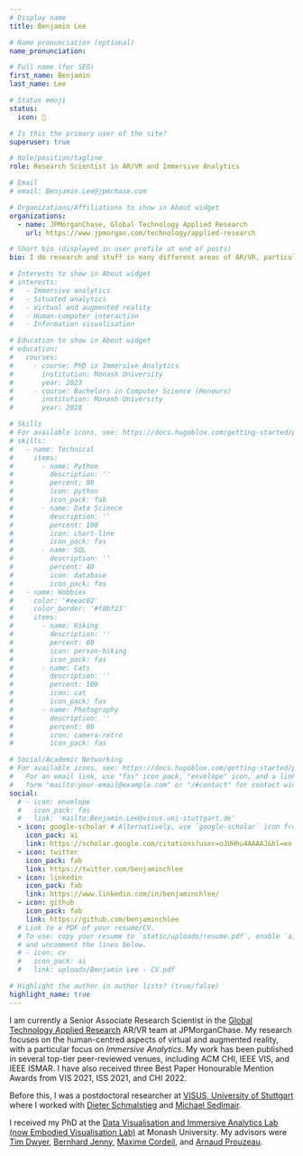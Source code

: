 ```yaml
---
# Display name
title: Benjamin Lee

# Name pronunciation (optional)
name_pronunciation:

# Full name (for SEO)
first_name: Benjamin
last_name: Lee

# Status emoji
status:
  icon: 🤔

# Is this the primary user of the site?
superuser: true

# Role/position/tagline
role: Research Scientist in AR/VR and Immersive Analytics

# Email
# email: Benjamin.Lee@jpmchase.com

# Organizations/Affiliations to show in About widget
organizations:
  - name: JPMorganChase, Global Technology Applied Research
    url: https://www.jpmorgan.com/technology/applied-research

# Short bio (displayed in user profile at end of posts)
bio: I do research and stuff in many different areas of AR/VR, particularly in Immersive Analytics.

# Interests to show in About widget
# interests:
#   - Immersive analytics
#   - Situated analytics
#   - Virtual and augmented reality
#   - Human-computer interaction
#   - Information visualisation

# Education to show in About widget
# education:
#   courses:
#     - course: PhD in Immersive Analytics
#       institution: Monash University
#       year: 2023
#     - course: Bachelors in Computer Science (Honours)
#       institution: Monash University
#       year: 2018

# Skills
# For available icons, see: https://docs.hugoblox.com/getting-started/page-builder/#icons
# skills:
#   - name: Technical
#     items:
#       - name: Python
#         description: ''
#         percent: 80
#         icon: python
#         icon_pack: fab
#       - name: Data Science
#         description: ''
#         percent: 100
#         icon: chart-line
#         icon_pack: fas
#       - name: SQL
#         description: ''
#         percent: 40
#         icon: database
#         icon_pack: fas
#   - name: Hobbies
#     color: '#eeac02'
#     color_border: '#f0bf23'
#     items:
#       - name: Hiking
#         description: ''
#         percent: 60
#         icon: person-hiking
#         icon_pack: fas
#       - name: Cats
#         description: ''
#         percent: 100
#         icon: cat
#         icon_pack: fas
#       - name: Photography
#         description: ''
#         percent: 80
#         icon: camera-retro
#         icon_pack: fas

# Social/Academic Networking
# For available icons, see: https://docs.hugoblox.com/getting-started/page-builder/#icons
#   For an email link, use "fas" icon pack, "envelope" icon, and a link in the
#   form "mailto:your-email@example.com" or "/#contact" for contact widget.
social:
  # - icon: envelope
  #   icon_pack: fas
  #   link: 'mailto:Benjamin.Lee@visus.uni-stuttgart.de'
  - icon: google-scholar # Alternatively, use `google-scholar` icon from `ai` icon pack
    icon_pack: ai
    link: https://scholar.google.com/citations?user=oJUHhu4AAAAJ&hl=en
  - icon: twitter
    icon_pack: fab
    link: https://twitter.com/benjaminchlee
  - icon: linkedin
    icon_pack: fab
    link: https://www.linkedin.com/in/benjaminchlee/
  - icon: github
    icon_pack: fab
    link: https://github.com/benjaminchlee
  # Link to a PDF of your resume/CV.
  # To use: copy your resume to `static/uploads/resume.pdf`, enable `ai` icons in `params.yaml`,
  # and uncomment the lines below.
  # - icon: cv
  #   icon_pack: ai
  #   link: uploads/Benjamin Lee - CV.pdf

# Highlight the author in author lists? (true/false)
highlight_name: true
---
```


I am currently a Senior Associate Research Scientist in the <a href="https://www.jpmorgan.com/technology/applied-research/" target="_blank">Global Technology Applied Research</a> AR/VR team at JPMorganChase. My research focuses on the human-centred aspects of virtual and augmented reality, with a particular focus on <i>Immersive Analytics</i>. My work has been published in several top-tier peer-reviewed venues, including ACM CHI, IEEE VIS, and IEEE ISMAR. I have also received three Best Paper Honourable Mention Awards from VIS 2021, ISS 2021, and CHI 2022.

Before this, I was a postdoctoral researcher at <a href="https://www.visus.uni-stuttgart.de/en/" target="_blank">VISUS, University of Stuttgart</a> where I worked with <a href="https://www.vis.uni-stuttgart.de/en/institute/team/Schmalstieg/" target="_blank">Dieter Schmalstieg</a> and <a href="https://visvar.github.io/members/michael_sedlmair.html" target="_blank">Michael Sedlmair</a>.

I received my PhD at the <a href="https://www.monash.edu/it/hcc/embodied-visualisation" target="_blank">Data Visualisation and Immersive Analytics Lab (now Embodied Visualisation Lab)</a> at Monash University. My advisors were <a href="https://ialab.it.monash.edu/~dwyer/" target="_blank">Tim Dwyer</a>, <a href="https://berniejenny.info/" target="_blank">Bernhard Jenny</a>, <a href="https://sites.google.com/view/cordeil/home" target="_blank">Maxime Cordeil</a>, and <a href="https://www.aprouzeau.com/" target="_blank">Arnaud Prouzeau</a>.
